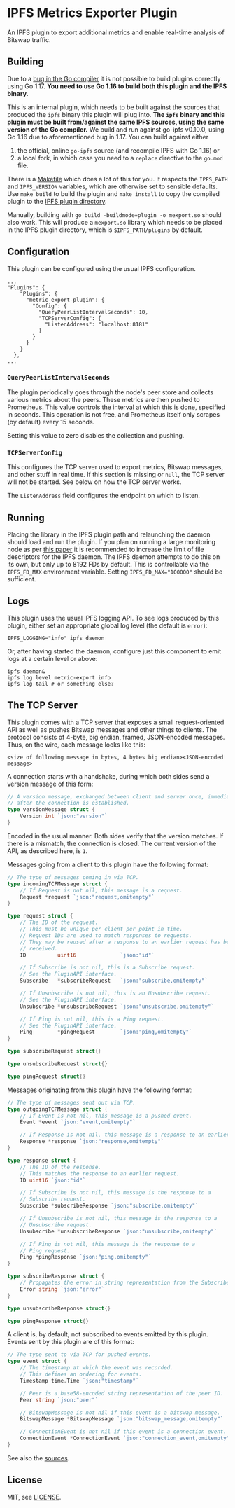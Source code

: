 # IPFS Metrics Exporter Plugin

An IPFS plugin to export additional metrics and enable real-time analysis of Bitswap traffic.

## Building

Due to a [bug in the Go compiler](https://github.com/cespare/xxhash/issues/54) it is not possible to build plugins
correctly using Go 1.17.
__You need to use Go 1.16 to build both this plugin and the IPFS binary.__

This is an internal plugin, which needs to be built against the sources that produced the `ipfs` binary this plugin will
plug into.
__The `ipfs` binary and this plugin must be built from/against the same IPFS sources, using the same version of the Go
compiler.__
We build and run against go-ipfs v0.10.0, using Go 1.16 due to aforementioned bug in 1.17.
You can build against either
1. the official, online `go-ipfs` source (and recompile IPFS with Go 1.16) or
2. a local fork, in which case you need to a `replace` directive to the `go.mod` file.

There is a [Makefile](./Makefile) which does a lot of this for you.
It respects the `IPFS_PATH` and `IPFS_VERSION` variables, which are otherwise set to sensible defaults.
Use `make build` to build the plugin and `make install` to copy the compiled plugin to the
[IPFS plugin directory](https://github.com/ipfs/go-ipfs/blob/master/docs/plugins.md).

Manually, building with `go build -buildmode=plugin -o mexport.so` should also work.
This will produce a `mexport.so` library which needs to be placed in the IPFS plugin directory, which is
`$IPFS_PATH/plugins` by default.

## Configuration

This plugin can be configured using the usual IPFS configuration.

```
...
"Plugins": {
    "Plugins": {
      "metric-export-plugin": {
        "Config": {
          "QueryPeerListIntervalSeconds": 10,
          "TCPServerConfig": {
            "ListenAddress": "localhost:8181"
          }
        }
      }
    }
  },
...
```

### `QueryPeerListIntervalSeconds`

The plugin periodically goes through the node's peer store and collects various metrics about the peers.
These metrics are then pushed to Prometheus.
This value controls the interval at which this is done, specified in seconds.
This operation is not free, and Prometheus itself only scrapes (by default) every 15 seconds.

Setting this value to zero disables the collection and pushing.

### `TCPServerConfig`

This configures the TCP server used to export metrics, Bitswap messages, and other stuff in real time.
If this section is missing or `null`, the TCP server will not be started.
See below on how the TCP server works.

The `ListenAddress` field configures the endpoint on which to listen.

## Running

Placing the library in the IPFS plugin path and relaunching the daemon should load and run the plugin.
If you plan on running a large monitoring node as per [this paper](https://arxiv.org/abs/2104.09202) it is recommended
to increase the limit of file descriptors for the IPFS daemon.
The IPFS daemon attempts to do this on its own, but only up to 8192 FDs by default.
This is controllable via the `IPFS_FD_MAX` environment variable.
Setting `IPFS_FD_MAX="100000"` should be sufficient.

## Logs

This plugin uses the usual IPFS logging API.
To see logs produced by this plugin, either set an appropriate global log level (the default is `error`):
```
IPFS_LOGGING="info" ipfs daemon
```

Or, after having started the daemon, configure just this component to emit logs at a certain level or above:
```
ipfs daemon&
ipfs log level metric-export info
ipfs log tail # or something else?
```

## The TCP Server

This plugin comes with a TCP server that exposes a small request-oriented API as well as pushes Bitswap messages and other things to clients.
The protocol consists of 4-byte, big endian, framed, JSON-encoded messages.
Thus, on the wire, each message looks like this:
```
<size of following message in bytes, 4 bytes big endian><JSON-encoded message>
```

A connection starts with a handshake, during which both sides send a version message of this form:
```go
// A version message, exchanged between client and server once, immediately
// after the connection is established.
type versionMessage struct {
	Version int `json:"version"`
}
```
Encoded in the usual manner.
Both sides verify that the version matches.
If there is a mismatch, the connection is closed.
The current version of the API, as described here, is `1`.

Messages going from a client to this plugin have the following format:
```go
// The type of messages coming in via TCP.
type incomingTCPMessage struct {
	// If Request is not nil, this message is a request.
	Request *request `json:"request,omitempty"`
}

type request struct {
	// The ID of the request.
	// This must be unique per client per point in time.
	// Request IDs are used to match responses to requests.
	// They may be reused after a response to an earlier request has been
	// received.
	ID          uint16              `json:"id"`

	// If Subscribe is not nil, this is a Subscribe request.
	// See the PluginAPI interface.
	Subscribe   *subscribeRequest   `json:"subscribe,omitempty"`

	// If Unsubscribe is not nil, this is an Unsubscribe request.
	// See the PluginAPI interface.
	Unsubscribe *unsubscribeRequest `json:"unsubscribe,omitempty"`

	// If Ping is not nil, this is a Ping request.
	// See the PluginAPI interface.
	Ping        *pingRequest        `json:"ping,omitempty"`
}

type subscribeRequest struct{}

type unsubscribeRequest struct{}

type pingRequest struct{}
```

Messages originating from this plugin have the following format:
```go
// The type of messages sent out via TCP.
type outgoingTCPMessage struct {
	// If Event is not nil, this message is a pushed event.
	Event *event `json:"event,omitempty"`

	// If Response is not nil, this message is a response to an earlier request.
	Response *response `json:"response,omitempty"`
}

type response struct {
	// The ID of the response.
	// This matches the response to an earlier request.
	ID uint16 `json:"id"`

	// If Subscribe is not nil, this message is the response to a
	// Subscribe request.
	Subscribe *subscribeResponse `json:"subscribe,omitempty"`

	// If Unsubscribe is not nil, this message is the response to a
	// Unsubscribe request.
	Unsubscribe *unsubscribeResponse `json:"unsubscribe,omitempty"`

	// If Ping is not nil, this message is the response to a
	// Ping request.
	Ping *pingResponse `json:"ping,omitempty"`
}

type subscribeResponse struct {
	// Propagates the error in string representation from the Subscribe method.
	Error string `json:"error"`
}

type unsubscribeResponse struct{}

type pingResponse struct{}
```

A client is, by default, not subscribed to events emitted by this plugin.
Events sent by this plugin are of this format:
```go
// The type sent to via TCP for pushed events.
type event struct {
	// The timestamp at which the event was recorded.
	// This defines an ordering for events.
	Timestamp time.Time `json:"timestamp"`

	// Peer is a base58-encoded string representation of the peer ID.
	Peer string `json:"peer"`

	// BitswapMessage is not nil if this event is a bitswap message.
	BitswapMessage *BitswapMessage `json:"bitswap_message,omitempty"`

	// ConnectionEvent is not nil if this event is a connection event.
	ConnectionEvent *ConnectionEvent `json:"connection_event,omitempty"`
}
```

See also the [sources](metricplugin/tcp.go).

## License

MIT, see [LICENSE](./LICENSE).